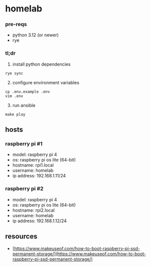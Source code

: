 # homelab

### pre-reqs

-   python 3.12 (or newer)
-   rye

### tl;dr

1. install python dependencies

```shell
rye sync
```

2. configure environment variables

```shell
cp .env.example .env
vim .env
```

3. run ansible

```shell
make play
```

## hosts

### raspberry pi #1

-   model: raspberry pi 4
-   os: raspberry pi os lite (64-bit)
-   hostname: rpi1.local
-   username: homelab
-   ip address: 192.168.1.11/24

### raspberry pi #2

-   model: raspberry pi 4
-   os: raspberry pi os lite (64-bit)
-   hostname: rpi2.local
-   username: homelab
-   ip address: 192.168.1.12/24

## resources

-   [https://www.makeuseof.com/how-to-boot-raspberry-pi-ssd-permanent-storage/](https://www.makeuseof.com/how-to-boot-raspberry-pi-ssd-permanent-storage/)
